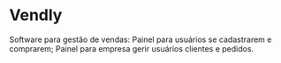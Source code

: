 # Vendly
 Software para gestão de vendas: Painel para usuários se cadastrarem e comprarem; Painel para empresa gerir usuários clientes e pedidos.
